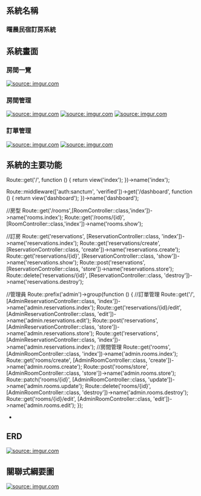 ## 系統名稱 
### 曙晨民宿訂房系統


## 系統畫面

### 房間一覽

<a href="https://i.imgur.com/CZgijmr.jpeg"><img src="https://i.imgur.com/CZgijmr.jpeg" title="source: imgur.com" /></a>

### 房間管理

<a href="https://i.imgur.com/YLE6LoD.png"><img src="https://i.imgur.com/YLE6LoD.png" title="source: imgur.com" /></a>
<a href="https://i.imgur.com/7V5XbBL.png"><img src="https://i.imgur.com/7V5XbBL.png" title="source: imgur.com" /></a>
<a href="https://i.imgur.com/Daeb6dP.png"><img src="https://i.imgur.com/Daeb6dP.png" title="source: imgur.com" /></a>

### 訂單管理

<a href="https://i.imgur.com/5sendGy.png"><img src="https://i.imgur.com/5sendGy.png" title="source: imgur.com" /></a>
<a href="https://i.imgur.com/yWMvzfj.png"><img src="https://i.imgur.com/Daeb6dP.png" title="source: imgur.com" /></a>

## 系統的主要功能

Route::get('/', function () {
    return view('index');
})->name('index');

Route::middleware(['auth:sanctum', 'verified'])->get('/dashboard', function () {
    return view('dashboard');
})->name('dashboard');

//房型
Route::get('/rooms',[RoomController::class,'index'])->name('rooms.index');
Route::get('/rooms/{id}', [RoomController::class,'index'])->name('rooms.show');

//訂房
Route::get('reservations', [ReservationController::class, 'index'])->name('reservations.index');
Route::get('reservations/create', [ReservationController::class, 'create'])->name('reservations.create');
Route::get('reservations/{id}', [ReservationController::class, 'show'])->name('reservations.show');
Route::post('reservations', [ReservationController::class, 'store'])->name('reservations.store');
Route::delete('reservations/{id}', [ReservationController::class, 'destroy'])->name('reservations.destroy');

//管理員
Route::prefix('admin')->group(function () {
    //訂單管理
    Route::get('/', [AdminReservationController::class, 'index'])->name('admin.reservations.index');
    Route::get('reservations/{id}/edit', [AdminReservationController::class, 'edit'])->name('admin.reservations.edit');
    Route::post('reservations', [AdminReservationController::class, 'store'])->name('admin.reservations.store');
    Route::get('reservations', [AdminReservationController::class, 'index'])->name('admin.reservations.index');
    //房間管理
    Route::get('rooms', [AdminRoomController::class, 'index'])->name('admin.rooms.index');
    Route::get('rooms/create', [AdminRoomController::class, 'create'])->name('admin.rooms.create');
    Route::post('rooms/store', [AdminRoomController::class, 'store'])->name('admin.rooms.store');
    Route::patch('rooms/{id}', [AdminRoomController::class, 'update'])->name('admin.rooms.update');
    Route::delete('rooms/{id}', [AdminRoomController::class, 'destroy'])->name('admin.rooms.destroy');
    Route::get('rooms/{id}/edit', [AdminRoomController::class, 'edit'])->name('admin.rooms.edit');
});

- 

## ERD

<a href="https://i.imgur.com/izoyHjJ.png"><img src="https://i.imgur.com/izoyHjJ.png" title="source: imgur.com" /></a>

## 關聯式綱要圖

<a href="https://i.imgur.com/HVTfWhd.png"><img src="https://i.imgur.com/HVTfWhd.png" title="source: imgur.com" /></a>
